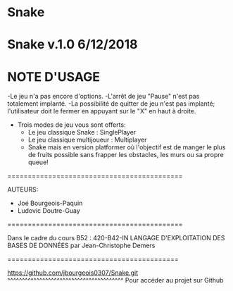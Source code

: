 # Snake

Snake v.1.0 6/12/2018
=============================================

NOTE D'USAGE
============================================

-Le jeu n'a pas encore d'options.
-L'arrêt de jeu "Pause" n'est pas totalement implanté.
-La possibilité de quitter de jeu n'est pas implanté; 
  l'utilisateur doit le fermer
  en appuyant sur le "X" en haut à droite.
- Trois modes de jeu vous sont offerts:
  - Le jeu classique Snake : SinglePlayer
  - Le jeu classique multijoueur : Multiplayer
  - Snake mais en version platformer où l'objectif est 
    de manger le plus de fruits
    possible sans frapper les obstacles, les murs ou 
    sa propre queue!
    
===========================================

AUTEURS:
  - Joé Bourgeois-Paquin
  - Ludovic Doutre-Guay

===========================================

Dans le cadre du cours B52 :
420-B42-IN LANGAGE D'EXPLOITATION DES BASES DE DONNÉES
par Jean-Christophe Demers

==========================================

https://github.com/jbourgeois0307/Snake.git
  ^^^^^^^^^^^^^^^^^^^^^^^^^^^^^^^^^^^^^^^^
  Pour accéder au projet sur Github
  
